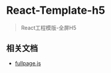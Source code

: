 # React-Template-h5
> React工程模版-全屏H5

## 相关文档

* [fullpage.js](https://github.com/alvarotrigo/fullPage.js)